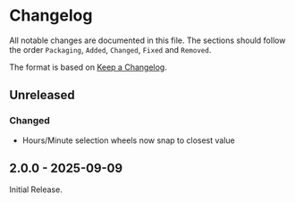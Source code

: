 # Changelog

All notable changes are documented in this file.
The sections should follow the order `Packaging`, `Added`, `Changed`, `Fixed` and `Removed`.

The format is based on [Keep a Changelog](https://keepachangelog.com/en/1.0.0/).

## Unreleased

### Changed

- Hours/Minute selection wheels now snap to closest value

## 2.0.0 - 2025-09-09

Initial Release.
